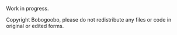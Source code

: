 Work in progress.

Copyright Bobogoobo, please do not redistribute any files or code in original or edited forms.